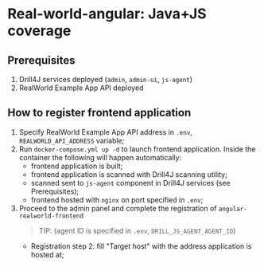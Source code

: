 # Real-world-angular: Java+JS coverage

## Prerequisites

1. Drill4J services deployed (`admin`, `admin-ui`, `js-agent`)
2. RealWorld Example App API deployed

## How to register frontend application

1. Specify RealWorld Example App API address in `.env`, `REALWORLD_API_ADDRESS` variable;
2. Run `docker-compose.yml up -d` to launch frontend application. Inside the container the following will happen automatically:
    - frontend application is built;
    - frontend application is scanned with Drill4J scanning utility;
    - scanned sent to `js-agent` component in Drill4J services (see Prerequisites);
    - frontend hosted with `nginx` on port specified in `.env`;
3. Proceed to the admin panel and complete the registration of `angular-realworld-frontend`
    > TIP: (agent ID is specified in `.env`, `DRILL_JS_AGENT_AGENT_ID`)
    - Registration step 2: fill "Target host" with the address application is hosted at;
